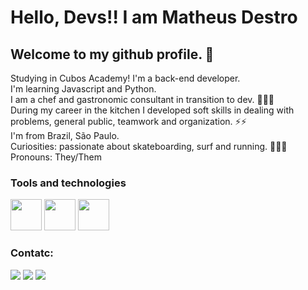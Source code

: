 # Hello, Devs!! I am Matheus Destro
## Welcome to my github profile. 👋 

Studying in Cubos Academy! I'm a back-end developer.
<br>
I'm learning Javascript and Python.
<br>
I am a chef and gastronomic consultant in transition to dev. 👨‍🍳🔪
<br>
During my career in the kitchen I developed soft skills in dealing with problems, general public, teamwork and organization. ⚡⚡
<br>
I'm from Brazil, São Paulo.
<br>
Curiosities: passionate about skateboarding, surf and running. 🏃🏃🏃
<br>
Pronouns: They/Them

### Tools and technologies
<div>
<img src="https://cdn.jsdelivr.net/gh/devicons/devicon/icons/css3/css3-original.svg" height="50px" width="50px" />
<img src="https://cdn.jsdelivr.net/gh/devicons/devicon/icons/html5/html5-original-wordmark.svg" height="50px" width="50px"  />
<i class="devicon-javascript-plain colored" witdh="100px"  ></i>
<img src="https://cdn.jsdelivr.net/gh/devicons/devicon/icons/premierepro/premierepro-original.svg" height="50px" width="50px"  />
</div>

### Contatc:
<div>
<a href="https://www.instagram.com/theus._rocha/" target="_blank"><img loading="lazy" src="https://img.shields.io/badge/-Instagram-%23E4405F?style=for-the-badge&logo=instagram&logoColor=white" target="_blank"></a>
<a href="https://www.linkedin.com/in/matheus-destro-3b4a39155/" target="_blank"><img loading="lazy" src="https://img.shields.io/badge/-LinkedIn-%230077B5?style=for-the-badge&logo=linkedin&logoColor=white" target="_blank"></a>
<a href = "destro157@gmail.com"><img loading="lazy" src="https://img.shields.io/badge/Gmail-D14836?style=for-the-badge&logo=gmail&logoColor=white" target="_blank"></a>  
</div>




<!--
**Destrinn/Destrinn** is a ✨ _special_ ✨ repository because its `README.md` (this file) appears on your GitHub profile.

Here are some ideas to get you started:

- 🔭 I’m currently working on ...
- 🌱 I’m currently learning ...
- 👯 I’m looking to collaborate on ...
- 🤔 I’m looking for help with ...
- 💬 Ask me about ...
- 📫 How to reach me: ...
- 😄 Pronouns: ...
- ⚡ Fun fact: ...
-->
